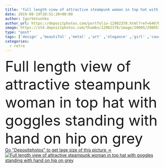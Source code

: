 ```yaml
---
title: 'full length view of attractive steampunk woman in top hat with goggles standing with hand on hip on grey'
date: 2019-08-19T10:51:20+00:00
author: IgorVetushko
author_url: https://depositphotos.com/portfolio-12982378.html?ref=64678756
image: https://st4.depositphotos.com/thumbs/12982378/image/29095/290953444/api_thumb_450.jpg?forcejpeg=true
type: "post"
tags: ['design' ,'beautiful' ,'metal' ,'art' ,'elegance' ,'girl' ,'caucasian' ,'brunette' ,'industrial' ,'technology' ,'style' ,'antique' ,'old' ,'retro' ,'vintage' ,'fashion' ,'machine' ,'gray' ,'elegant' ,'stylish' ,'woman' ,'accessories' ,'makeup' ,'grey' ,'metallic' ,'trendy' ,'science' ,'mechanism' ,'attractive' ,'engineering' ,'goggles' ,'costume' ,'mechanical' ,'details' ,'shadows' ,'machinery' ,'steampunk' ,'fashionable' ,'gears' ,'corset' ,'one person' ,'Studio Shot' ,'young adult' ,'top hat' ,'pocket watch' ,'Hand on hip' ,'retrofuturism' ,'full length view' ]
categories: 
  - retro
---
```

<div aling="center">
            <font size="60"> Full length view of attractive steampunk woman in top hat with goggles standing with hand on hip on grey</font>   
</div>
<div>
    <a href='https://st4.depositphotos.com/thumbs/12982378/image/29095/290953444/api_thumb_450.jpg?forcejpeg=true?ref=64678756' target=_blank > Go "Depositphotos" to get lage size of this picture ->
        <img href='https://st4.depositphotos.com/thumbs/12982378/image/29095/290953444/api_thumb_450.jpg?forcejpeg=true?ref=64678756' src='https://st4.depositphotos.com/12982378/29095/i/950/depositphotos_290953444-stock-photo-full-length-view-attractive-steampunk.jpg?forcejpeg=true' alt='Full length view of attractive steampunk woman in top hat with goggles standing with hand on hip on grey' >
    </a>
</div>
